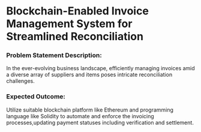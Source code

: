 # Blockchain-Enabled Invoice Management System for Streamlined Reconciliation
### Problem Statement Description: 
In the ever-evolving business landscape, efficiently managing invoices amid a diverse array of suppliers and items poses intricate reconciliation challenges. 
### Expected Outcome:
Utilize suitable blockchain platform like Ethereum and programming language like Solidity to automate and enforce the invoicing processes,updating payment statuses including verification and settlement.
